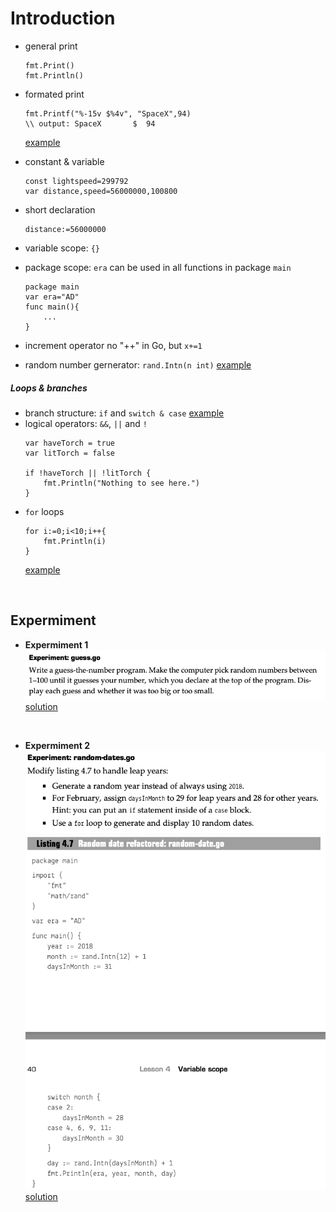 # Introduction
* general print
    ```
    fmt.Print()
    fmt.Println()
    ```
* formated print
    ```
    fmt.Printf("%-15v $%4v", "SpaceX",94)
    \\ output: SpaceX       $  94
    ```
    [example](assignment_1.go#L63)
* constant & variable
    ```
    const lightspeed=299792
    var distance,speed=56000000,100800
    ```
* short declaration
    ```
    distance:=56000000
    ```
* variable scope: `{}`
* package scope: 
`era` can be used in all functions in package `main`
    ```
    package main
    var era="AD"
    func main(){
        ...
    }
    ```

* increment operator
no "++" in Go, but `x+=1`

* random number gernerator: `rand.Intn(n int)`
  [example](assignment_1.go#L57)

##### Loops & branches
* branch structure: `if` and `switch & case`
  [example](assignment_1.go#L46)
* logical operators: `&&`, `||` and `!`
    ```
    var haveTorch = true
    var litTorch = false

    if !haveTorch || !litTorch {
        fmt.Println("Nothing to see here.")
    }
    ```
* `for` loops
    ```
    for i:=0;i<10;i++{
        fmt.Println(i)
    }
    ```
    [example](assignment_1.go#L69)

<br>

## Expermiment
- **Expermiment 1**  
![ass 1](../images/ass_1_guess.png)
[solution](assignment_1.go#L9)
<br>

- **Expermiment 2**  
![ass 2](../images/ass_1_random_1.png)
![ass 2](../images/ass_1_random_2.png)
[solution](assignment_1.go#L24)
<br>



